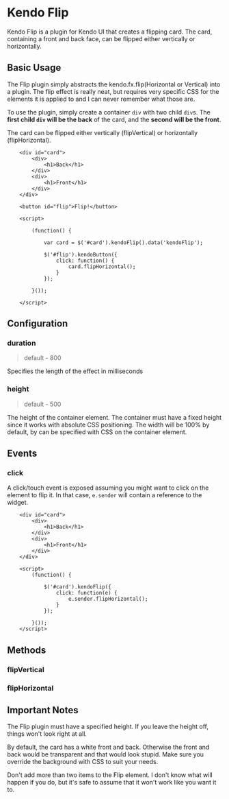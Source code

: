 # Kendo Flip

Kendo Flip is a plugin for Kendo UI that creates a flipping card.  The card, containing a front and back face, can be flipped either vertically or horizontally.

## Basic Usage

The Flip plugin simply abstracts the kendo.fx.flip(Horizontal or Vertical) into a plugin.  The flip effect is really neat, but requires very specific CSS for the elements it is applied to and I can never remember what those are.

To use the plugin, simply create a container `div` with two child `div`s.  The __first child `div` will be the back__ of the card, and the __second will be the front__.

The card can be flipped either vertically (flipVertical) or horizontally (flipHorizontal).  

        <div id="card">
            <div>
                <h1>Back</h1>
            </div>
            <div>
                <h1>Front</h1>
            </div>
        </div>

        <button id="flip">Flip!</button>

        <script>

            (function() {

                var card = $('#card').kendoFlip().data('kendoFlip');

                $('#flip').kendoButton({
                    click: function() {
                        card.flipHorizontal();                    
                    }
                });

            }());

        </script>

## Configuration

### duration 

> default - 800

Specifies the length of the effect in milliseconds

### height

> default - 500

The height of the container element.  The container must have a fixed height since it works with absolute CSS positioning.  The width will be 100% by default, by can be specified with CSS on the container element.

## Events

### click

A click/touch event is exposed assuming you might want to click on the element to flip it.  In that case, `e.sender` will contain a reference to the widget.

        <div id="card">
            <div>
                <h1>Back</h1>
            </div>
            <div>
                <h1>Front</h1>
            </div>
        </div>

        <script>
            (function() {

                $('#card').kendoFlip({
                    click: function(e) {
                        e.sender.flipHorizontal();    
                    }
                });

            }());
        </script>

## Methods

### flipVertical

### flipHorizontal

## Important Notes

The Flip plugin must have a specified height.  If you leave the height off, things won't look right at all.

By default, the card has a white front and back.  Otherwise the front and back would be transparent and that would look stupid.  Make sure you override the background with CSS to suit your needs.

Don't add more than two items to the Flip element.  I don't know what will happen if you do, but it's safe to assume that it won't work like you want it to.